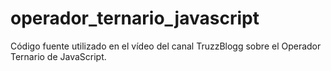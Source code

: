 # operador_ternario_javascript
Código fuente utilizado en el vídeo del canal TruzzBlogg sobre el Operador Ternario de JavaScript.
